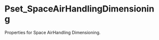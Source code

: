 # Pset_SpaceAirHandlingDimensioning

Properties for Space AirHandling Dimensioning.<!-- end of definition -->
